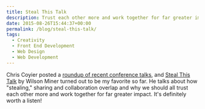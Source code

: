 ```yaml
---
title: Steal This Talk
description: Trust each other more and work together for far greater impact.
date: 2015-08-26T15:44:37+00:00
permalink: /blog/steal-this-talk/
tags:
  - Creativity
  - Front End Development
  - Web Design
  - Web Development
---
```


Chris Coyier posted a [roundup of recent conference talks](https://css-tricks.com/recent-conference-talks-worth-watching/), and [Steal This Talk](https://www.youtube.com/watch?v=B69C0QvgOTk) by Wilson Miner turned out to be my favorite so far. He talks about how "stealing," sharing and collaboration overlap and why we should all trust each other more and work together for far greater impact. It's definitely worth a listen!
